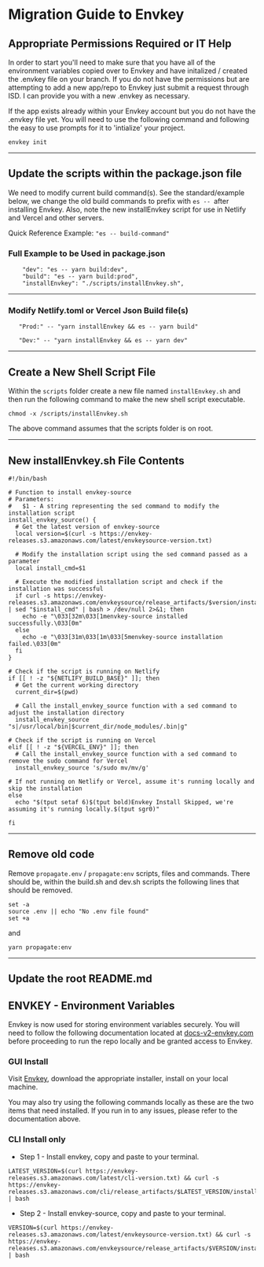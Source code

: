 # Migration Guide to Envkey

## Appropriate Permissions Required or IT Help

In order to start you'll need to make sure that you have all of the environment variables copied over to Envkey and have initalized / created the .envkey file on your branch. If you do not have the permissions but are attempting to add a new app/repo to Envkey just submit a request through ISD. I can provide you with a new .envkey as necessary.

If the app exists already within your Envkey account but you do not have the .envkey file yet. You will need to use the following command and following the easy to use prompts for it to 'intialize' your project.

```
envkey init
```

---

## Update the scripts within the package.json file

We need to modify current build command(s). See the standard/example below, we change the old build commands to prefix with `es -- `after installing Envkey. Also, note the new installEnvkey script for use in Netlify and Vercel and other servers.

Quick Reference Example: `"es -- build-command"`
 
### Full Example to be Used in package.json

```
    "dev": "es -- yarn build:dev",
    "build": "es -- yarn build:prod",
    "installEnvkey": "./scripts/installEnvkey.sh",
```

---
### Modify Netlify.toml or Vercel Json Build file(s)

```
   "Prod:" -- "yarn installEnvkey && es -- yarn build"

   "Dev:" -- "yarn installEnvkey && es -- yarn dev"
```

---

## Create a New Shell Script File

Within the `scripts` folder create a new file named `installEnvkey.sh` and then run the following command to make the new shell script executable.

```
chmod -x /scripts/installEnvkey.sh
```

The above command assumes that the scripts folder is on root.

---

## New installEnvkey.sh File Contents

```
#!/bin/bash

# Function to install envkey-source
# Parameters:
#   $1 - A string representing the sed command to modify the installation script
install_envkey_source() {
  # Get the latest version of envkey-source
  local version=$(curl -s https://envkey-releases.s3.amazonaws.com/latest/envkeysource-version.txt)

  # Modify the installation script using the sed command passed as a parameter
  local install_cmd=$1

  # Execute the modified installation script and check if the installation was successful
  if curl -s https://envkey-releases.s3.amazonaws.com/envkeysource/release_artifacts/$version/install.sh | sed "$install_cmd" | bash > /dev/null 2>&1; then
    echo -e "\033[32m\033[1menvkey-source installed successfully.\033[0m"
  else
    echo -e "\033[31m\033[1m\033[5menvkey-source installation failed.\033[0m"
  fi
}

# Check if the script is running on Netlify
if [[ ! -z "${NETLIFY_BUILD_BASE}" ]]; then
  # Get the current working directory
  current_dir=$(pwd)

  # Call the install_envkey_source function with a sed command to adjust the installation directory
  install_envkey_source "s|/usr/local/bin|$current_dir/node_modules/.bin|g"

# Check if the script is running on Vercel
elif [[ ! -z "${VERCEL_ENV}" ]]; then
  # Call the install_envkey_source function with a sed command to remove the sudo command for Vercel
  install_envkey_source 's/sudo mv/mv/g'

# If not running on Netlify or Vercel, assume it's running locally and skip the installation
else
  echo "$(tput setaf 6)$(tput bold)Envkey Install Skipped, we're assuming it's running locally.$(tput sgr0)"

fi
```

---

## Remove old code

Remove `propagate.env` / `propagate:env` scripts, files and commands. There should be, within the build.sh and dev.sh scripts the following lines that should be removed.

```
set -a
source .env || echo "No .env file found"
set +a
```

and

```
yarn propagate:env
```

---

## Update the root README.md
## ENVKEY - Environment Variables

Envkey is now used for storing environment variables securely. You will need to follow the following documentation located at [docs-v2-envkey.com](https://docs-v2.envkey.com/docs/install) before proceeding to run the repo locally and be granted access to Envkey.

### GUI Install
Visit [Envkey](https://envkey.com), download the appropriate installer, install on your local machine.

You may also try using the following commands locally as these are the two items that need installed. If you run in to any issues, please refer to the documentation above.

### CLI Install only

- Step 1 - Install envkey, copy and paste to your terminal.

```
LATEST_VERSION=$(curl https://envkey-releases.s3.amazonaws.com/latest/cli-version.txt) && curl -s https://envkey-releases.s3.amazonaws.com/cli/release_artifacts/$LATEST_VERSION/install.sh | bash
```

- Step 2 - Install envkey-source, copy and paste to your terminal.

```
VERSION=$(curl https://envkey-releases.s3.amazonaws.com/latest/envkeysource-version.txt) && curl -s https://envkey-releases.s3.amazonaws.com/envkeysource/release_artifacts/$VERSION/install.sh | bash
```
